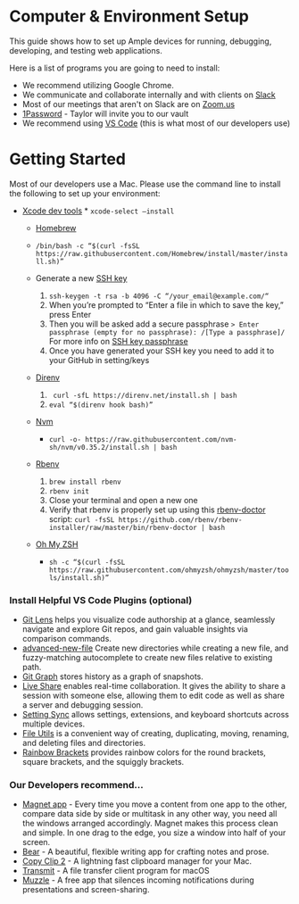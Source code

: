 # Computer & Environment Setup

This guide shows how to set up Ample devices for running, debugging, developing, and testing web applications. 

Here is a list of programs you are going to need to install: 
- We recommend utilizing Google Chrome.
- We communicate and collaborate internally and with clients on [Slack](https://slack.com/downloads/mac)
- Most of our meetings that aren't on Slack are on [Zoom.us](Zoom.us)
- [1Password](https://1password.com/)  - Taylor will invite you to our vault
- We recommend using [VS Code](https://code.visualstudio.com/download) (this is what most of our developers use)

# Getting Started 

Most of our developers use a Mac. Please use the command line to install the following to set up  your environment: 

* [Xcode dev tools](http://osxdaily.com/2014/02/12/install-command-line-tools-mac-os-x/) 
		* `xcode-select —install`
	* [Homebrew](https://brew.sh/) 
	* `/bin/bash -c “$(curl -fsSL https://raw.githubusercontent.com/Homebrew/install/master/install.sh)”`
	* Generate a new [SSH key](https://help.github.com/en/articles/generating-a-new-ssh-key-and-adding-it-to-the-ssh-agent) 
		1. `ssh-keygen -t rsa -b 4096 -C “/your_email@example.com/“`
		2. When you’re prompted to “Enter a file in which to save the key,” press Enter
		3. Then you will be asked add a secure passphrase
 `> Enter passphrase (empty for no passphrase): /[Type a passphrase]/`
For more info on [SSH key passphrase](https://help.github.com/en/github/authenticating-to-github/working-with-ssh-key-passphrases) 
		4. Once you have generated your  SSH key you need to add it to your GitHub in setting/keys
	* [Direnv](https://direnv.net/) 
		1. ` curl -sfL https://direnv.net/install.sh | bash`
		2. `eval “$(direnv hook bash)”`
	* [Nvm](https://github.com/creationix/nvm) 
		* `curl -o- https://raw.githubusercontent.com/nvm-sh/nvm/v0.35.2/install.sh | bash`
	* [Rbenv](https://github.com/rbenv/rbenv) 
		1. `brew install rbenv`
		2. `rbenv init`
		3. Close your terminal and  open a new one
		4. Verify that rbenv is properly set up using this  [rbenv-doctor](https://github.com/rbenv/rbenv-installer/blob/master/bin/rbenv-doctor)  script:
		`curl -fsSL https://github.com/rbenv/rbenv-installer/raw/master/bin/rbenv-doctor | bash`

	* [Oh My ZSH](https://github.com/robbyrussell/oh-my-zsh) 
		* `sh -c “$(curl -fsSL https://raw.githubusercontent.com/ohmyzsh/ohmyzsh/master/tools/install.sh)”`

### Install Helpful VS Code Plugins (optional)
* [Git Lens](https://marketplace.visualstudio.com/items?itemName=eamodio.gitlens) helps you visualize code authorship at a glance, seamlessly navigate and explore Git repos, and gain valuable insights via comparison commands. 
* [advanced-new-file](https://marketplace.visualstudio.com/items?itemName=patbenatar.advanced-new-file) Create new directories while creating a new file, and fuzzy-matching autocomplete to create new files relative to existing path.
* [Git Graph](https://marketplace.visualstudio.com/items?itemName=mhutchie.git-graph) stores history as a graph of snapshots. 
* [Live Share](https://marketplace.visualstudio.com/items?itemName=MS-vsliveshare.vsliveshare) enables real-time collaboration.  It gives the ability to share a session with someone else, allowing them to edit code as well as share a server and debugging session. 
* [Setting Sync](https://marketplace.visualstudio.com/items?itemName=Shan.code-settings-sync) allows settings, extensions, and keyboard shortcuts across multiple devices. 
* [File Utils](https://marketplace.visualstudio.com/items?itemName=sleistner.vscode-fileutils) is a convenient way of creating, duplicating, moving, renaming, and deleting files and directories. 
* [Rainbow Brackets](https://marketplace.visualstudio.com/items?itemName=2gua.rainbow-brackets) provides rainbow colors for the round brackets, square brackets, and the squiggly brackets. 

### Our Developers recommend... 
* [Magnet app](https://apps.apple.com/us/app/magnet/id441258766?mt=12) - Every time you move a content from one app to the other, compare data side by side or multitask in any other way, you need all the windows arranged accordingly. Magnet makes this process clean and simple. In one drag to the edge, you size a window into half of your screen.
* [Bear](https://apps.apple.com/us/app/bear/id1091189122?mt=12) - A beautiful, flexible writing app for crafting notes and prose. 
* [Copy Clip 2](https://apps.apple.com/us/app/copyclip-2-clipboard-manager/id1020812363?mt=12) - A lightning fast clipboard manager for your Mac.
* [Transmit](https://apps.apple.com/us/app/transmit-5/id1436522307?mt=12) - A file transfer client program for macOS
* [Muzzle](https://muzzleapp.com/) - A free app that silences incoming notifications during presentations and screen-sharing.